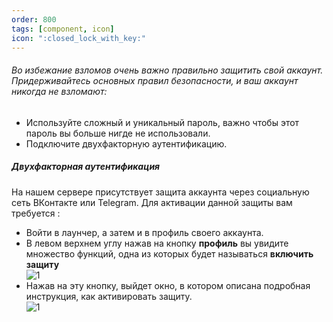 ```yaml
---
order: 800
tags: [component, icon]
icon: ":closed_lock_with_key:"
---
```

###### Во избежание взломов очень важно правильно защитить свой аккаунт. Придерживайтесь основных правил безопасности, и ваш аккаунт никогда не взломают: 
- Используйте сложный и уникальный пароль, важно чтобы этот пароль вы больше нигде не использовали.
- Подключите двухфакторную аутентификацию.
##### Двухфакторная аутентификация
На нашем сервере присутствует защита аккаунта через социальную сеть ВКонтакте или Telegram. Для активации данной защиты вам требуется :
- Войти в лаунчер, а затем и в профиль своего аккаунта.
- В левом верхнем углу нажав на кнопку **профиль**  вы увидите множество функций, одна из которых будет называться **включить защиту** </br>                                                              ![1](https://i.imgur.com/T4WJGOw.png)
- Нажав на эту кнопку, выйдет окно, в котором описана подробная инструкция, как активировать защиту.  
![1](https://i.imgur.com/KyxSBN3.png) 
